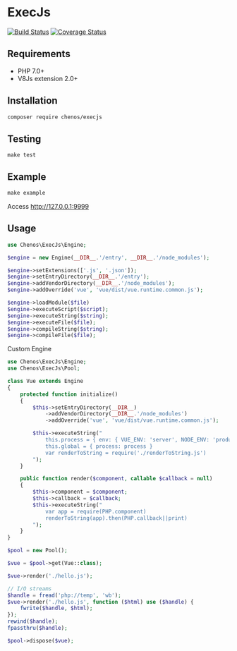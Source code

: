 # ExecJs

[![Build Status](https://travis-ci.org/chenos/execjs.svg?branch=master)](https://travis-ci.org/chenos/execjs) [![Coverage Status](https://coveralls.io/repos/github/chenos/execjs/badge.svg?branch=master&v1)](https://coveralls.io/github/chenos/execjs?branch=master)

## Requirements

- PHP 7.0+
- V8Js extension 2.0+

## Installation

```sh
composer require chenos/execjs
```

## Testing

```
make test
```

## Example

```php
make example
```

Access http://127.0.0.1:9999

## Usage

```php
use Chenos\ExecJs\Engine;

$engine = new Engine(__DIR__.'/entry', __DIR__.'/node_modules');

$engine->setExtensions(['.js', '.json']);
$engine->setEntryDirectory(__DIR__.'/entry');
$engine->addVendorDirectory(__DIR__.'/node_modules');
$engine->addOverride('vue', 'vue/dist/vue.runtime.common.js');

$engine->loadModule($file)
$engine->executeScript($script);
$engine->executeString($string);
$engine->executeFile($file);
$engine->compileString($string);
$engine->compileFile($file);
```

Custom Engine

```php
use Chenos\ExecJs\Engine;
use Chenos\ExecJs\Pool;

class Vue extends Engine
{
    protected function initialize()
    {
        $this->setEntryDirectory(__DIR__)
            ->addVendorDirectory(__DIR__.'/node_modules')
            ->addOverride('vue', 'vue/dist/vue.runtime.common.js');

        $this->executeString("
            this.process = { env: { VUE_ENV: 'server', NODE_ENV: 'production' } }
            this.global = { process: process }
            var renderToString = require('./renderToString.js')
        ");
    }

    public function render($component, callable $callback = null)
    {
        $this->component = $component;
        $this->callback = $callback;
        $this->executeString("
            var app = require(PHP.component)
            renderToString(app).then(PHP.callback||print)
        ");
    }
}

$pool = new Pool();

$vue = $pool->get(Vue::class);

$vue->render('./hello.js');

// I/O streams
$handle = fread('php://temp', 'wb');
$vue->render('./hello.js', function ($html) use ($handle) {
    fwrite($handle, $html);
});
rewind($handle);
fpassthru($handle);

$pool->dispose($vue);
```
